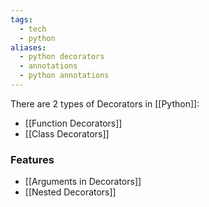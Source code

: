 ```yaml
---
tags:
  - tech
  - python
aliases:
  - python decorators
  - annotations
  - python annotations
---
```

There are 2 types of Decorators in [[Python]]:
- [[Function Decorators]]
- [[Class Decorators]]

### Features

- [[Arguments in Decorators]]
- [[Nested Decorators]]